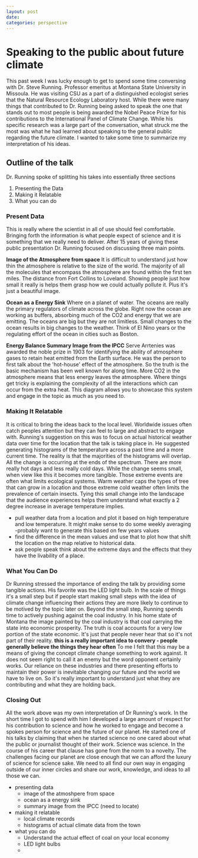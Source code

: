```yaml
---
layout: post
date:
categories: perspective
---
```

# Speaking to the public about future climate

This past week I was lucky enough to get to spend some time conversing with Dr. Steve Running. Professor emeritus at Montana State University in Missoula. He was visiting CSU as a part of a distinguished ecologist series that the Natural Resource Ecology Laboratory host. While there were many things that contributed to Dr. Running being asked to speak the one that stands out to most people is being awarded the Nobel Peace Prize for his contributions to the International Panel of Climate Change.
While his specific research was a large part of the conversation, what struck me the most was what he had learned about speaking to the general public regarding the future climate.
I wanted to take some time to summarize my interpretation of his ideas.

## Outline of the talk
Dr. Running spoke of splitting his takes into essentially three sections
1. Presenting the Data
2. Making it Relatable
3. What you can do

### Present Data
This is really where the scientist in all of use should feel comfortable. Bringing forth the information is what people expect of science and it is something that we really need to deliver. After 15 years of giving these public presentation Dr. Running focused on discussing three main points.

**Image of the Atmosphere from space**
It is difficult to understand just how thin the atmosphere is relative to the size of the world. The majority of all the molecules that encompass the atmosphere are found within the first ten miles. The distance from Fort Collins to Loveland. Showing people just how small it really is helps them grasp how we could actually pollute it. Plus it's just a beautiful image.   

 **Ocean as a Energy Sink**
 Where on a planet of water. The oceans are really the primary regulators of climate across the globe. Right now the ocean are working as buffers, absorbing much of the CO2 and energy that we are emitting. The oceans are big but they are not limitless. Small changes to the ocean results in big changes to the weather. Think of El Nino years or the regulating effort of the ocean in cities such as Boston.

 **Energy Balance Summary Image from the IPCC**
Serve Arrtenies was awarded the noble prize in 1903 for identifying the ability of atmosphere gases to retain heat emitted from the Earth surface. He was the person to first talk about the 'hot-house' effect of the atmosphere. So the truth is the basic mechanism has been well known for along time. More CO2 in the atmosphere means that less energy leaves the atmosphere. Where things get tricky is explaining the complexity of all the interactions which can occur from the extra heat. This diagram allows you to showcase this system and engage in the topic as much as you need to.

### Making It Relatable
It is critical to bring the ideas back to the local level. Worldwide issues often catch peoples attention but they can feel to large and abstract to engage with. Running's suggestion on this was to focus on actual historical weather data over time for the location that the talk is taking place in. He suggested generating histograms of the temperature across a past time and a more current time. The reality is that the majorities of the histograms will overlap. All the change is occurring at the ends of the spectrum. There are more really hot days and less really cold days. While the change seems small, when view like this it becomes more tangible. Those extreme events are often what limits ecological systems. Warm weather caps the types of tree that can grow in a location and those extreme cold weather often limits the prevalence of certain insects. Tying this small change into the landscape that the audience experiences helps them understand what exactly a 2 degree increase in average temperature implies.
- pull weather data from a location and plot it based on high temperature and low temperature. It might make sense to do some weekly averaging
-probably want to generate this based on few years values
- find the difference in the mean values and use that to plot how that shift the location on the map relative to historical data.
- ask people speak think about the extreme days and the effects that they have the livability of a place.

### What You Can Do
Dr Running stressed the importance of ending the talk by providing some tangible actions. His favorite was the LED light bulb. In the scale of things it's a small step but if people start making small steps with the idea of climate change influencing their actions they are more likely to continue to be motived by the topic later on. Beyond the small step, Running spends time to actively pushing against the coal industry. In his home state of Montana the image painted by the coal industry is that coal carrying the state into economic prosperity. The truth is coal accounts for a very low portion of the state economic. It's just that people never hear that so it's not part of their reality. **this is a really important idea to convery - people generally believe the things they hear often**
To me I felt that this may be a means of giving the concept climate change something to work against. It does not seem right to call it an enemy but the word opponent certainly works. Our reliance on these industries and there presenting efforts to maintain their power is inevitable changing our future and the world we have to live on. So it's really important to understand just what they are contributing and what they are holding back.

### Closing Out
All the work above was my own interpretation of Dr Running's work. In the short time I got to spend with him I developed a large amount of respect for his contribution to science and how he worked to engage and become a spokes person for science and the future of our planet. He started one of his talks by claiming that when he started science no one cared about what the public or journalist thought of their work. Science was science. In the course of his career that clause has gone from the norm to a novelty. The challenges facing our planet are close enough that we can afford the luxury of science for science sake. We need to all find our own way in engaging outside of our inner circles and share our work, knowledge, and ideas to all those we can.



- presenting data
  - image of the atmoshpere from space
  - ocean as a energy sink
  - summary image from the IPCC (need to locate)  
- making it relatable
  - local climate records
  - histograms of actual climate data from the town
- what you can do
  - Understand the actual effect of coal on your local economy
  - LED light bulbs
  -
